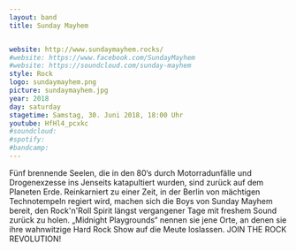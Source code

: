 ```yaml
---
layout: band
title: Sunday Mayhem


website: http://www.sundaymayhem.rocks/
#website: https://www.facebook.com/SundayMayhem
#website: https://soundcloud.com/sunday-mayhem
style: Rock
logo: sundaymayhem.png
picture: sundaymayhem.jpg
year: 2018
day: saturday
stagetime: Samstag, 30. Juni 2018, 18:00 Uhr
youtube: HfHl4_pcxkc
#soundcloud:
#spotify:
#bandcamp:
---
```

Fünf brennende Seelen, die in den 80‘s durch Motorradunfälle und Drogenexzesse ins Jenseits katapultiert wurden, sind zurück auf dem Planeten Erde. Reinkarniert zu einer Zeit, in der Berlin von mächtigen Technotempeln regiert wird, machen sich die Boys von Sunday Mayhem bereit, den Rock'n'Roll Spirit längst vergangener Tage mit freshem Sound zurück zu holen. „Midnight Playgrounds“ nennen sie jene Orte, an denen sie ihre wahnwitzige Hard Rock Show auf die Meute loslassen. JOIN THE ROCK REVOLUTION!
